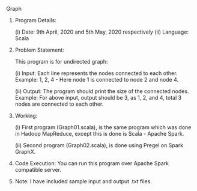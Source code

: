Graph

01.	Program Details:

	(i)	Date: 9th April, 2020 and 5th May, 2020 respectively
	(ii)	Language: Scala

02.	Problem Statement:

	This program is for undirected graph:

	(i)	Input: Each line represents the nodes connected to each other.
		Example: 1, 2, 4 - Here node 1 is connected to node 2 and node 4.

	(ii)	Output: The program should print the size of the connected nodes.
		Example: For above input, output should be 3,
		as 1, 2, and 4, total 3 nodes are connected to each other.

03.	Working:

	(i)	First program (Graph01.scala), is the same program which was done in Hadoop MapReduce,
		except this is done is Scala - Apache Spark.

	(ii)	Second program (Graph02.scala), is done using Pregel on Spark GraphX.

04.	Code Execution: You can run this program over Apache Spark compatible server.

05.	Note: I have included sample input and output .txt files.
